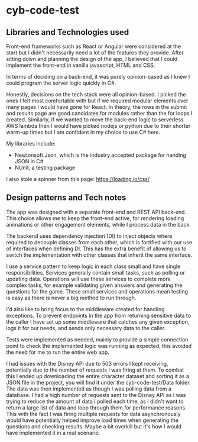 # cyb-code-test

## Libraries and Technologies used

Front-end frameworks such as React or Angular were considered at the start but I didn't necessarily need a lot of the features they provide. After sitting down and planning the design of the app, I believed that I could implement the front-end in vanilla javascript, HTML and CSS.

In terms of deciding on a back-end, it was purely opinion-based as I knew I could program the server logic quickly in C#. 

Honestly, decisions on the tech stack were all opinion-based. I picked the ones I felt most comfortable with but if we required modular elements over many pages I would have gone for React. In theory, the rows in the submit and results page are good candidates for modules rather than the for loops I created. Similarly, if we wanted to move the back-end logic to serverless AWS lambda then I would have picked nodejs or python due to their shorter warm-up times but I am confident in my choice to use C# here.

My libraries include:
- Newtonsoft.Json, which is the industry accepted package for handing JSON in C#
- NUnit, a testing package

I also stole a spinner from this page: https://loading.io/css/

## Design patterns and Tech notes

The app was designed with a separate front-end and REST API back-end. This choice allows me to keep the front-end active, for rendering loading animations or other engagement elements, while I process data in the back.

The backend uses dependency injection (DI) to inject objects where required to decouple classes from each other, which is fortified with our use of interfaces when defining DI. This has the extra benefit of allowing us to switch the implementation with other classes that inherit the same interface.

I use a service pattern to keep logic in each class small and have single responsibilities. Services generally contain small tasks, such as polling or updating data. Operations will use these services to complete more complex tasks, for example validating given answers and generating the questions for the game. These small services and operations mean testing is easy as there is never a big method to run through.

I'd also like to bring focus to the middleware created for handling exceptions. To prevent endpoints in the app from returning sensitive data to the caller I have set up some middleware that catches any given exception, logs it for our needs, and sends only necessary data to the caller.

Tests were implemented as needed, mainly to provide a simple connection point to check the implemented logic was running as expected, this avoided the need for me to run the entire web app.

I had issues with the Disney API due to 503 errors I kept receiving, potentially due to the number of requests I was firing at them. To combat this I ended up downloading the entire character dataset and sorting it as a JSON file in the project, you will find it under the cyb-code-test/Data folder. The data was then implemented as though I was polling data from a database. I had a high number of requests sent to the Disney API as I was trying to reduce the amount of data I polled each time, as I didn't want to return a large list of data and loop through them for performance reasons. This with the fact I was firing multiple requests for data asynchronously would have potentially helped improve load times when generating the questions and checking results. Maybe a bit overkill but it's how I would have implemented it in a real scenario.
